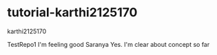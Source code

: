 # tutorial-karthi2125170
karthi2125170

TestRepo1
I'm feeling good Saranya
Yes. I'm clear about concept so far
